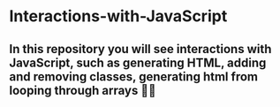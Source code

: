 # Interactions-with-JavaScript

## In this repository you will see interactions with JavaScript, such as generating HTML, adding and removing classes, generating html from looping through arrays 🖤😁
